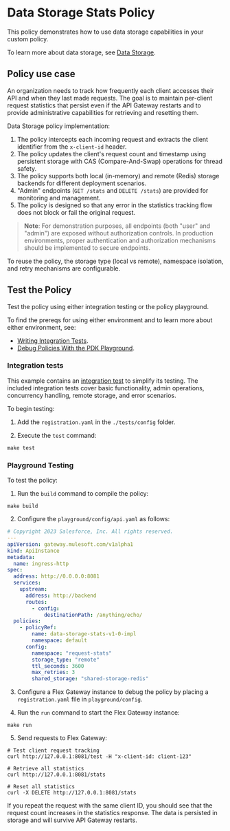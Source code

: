 # Data Storage Stats Policy

This policy demonstrates how to use data storage capabilities in your custom policy.

To learn more about data storage, see [Data Storage](https://docs.mulesoft.com/pdk/latest/policies-pdk-configure-features-data-storage).

## Policy use case

An organization needs to track how frequently each client accesses their API and when they last made requests. The goal is to maintain per-client request statistics that persist even if the API Gateway restarts and to provide administrative capabilities for retrieving and resetting them.

Data Storage policy implementation:

1. The policy intercepts each incoming request and extracts the client identifier from the `x-client-id` header.
2. The policy updates the client's request count and timestamp using persistent storage with CAS (Compare-And-Swap) operations for thread safety.
3. The policy supports both local (in-memory) and remote (Redis) storage backends for different deployment scenarios.
4. "Admin" endpoints (`GET /stats` and `DELETE /stats`) are provided for monitoring and management.
5. The policy is designed so that any error in the statistics tracking flow does not block or fail the original request.

> **Note**: For demonstration purposes, all endpoints (both "user" and "admin") are exposed without authorization controls. In production environments, proper authentication and authorization mechanisms should be implemented to secure endpoints.

To reuse the policy, the storage type (local vs remote), namespace isolation, and retry mechanisms are configurable.

## Test the Policy

Test the policy using either integration testing or the policy playground.

To find the prereqs for using either environment and to learn more about either environment, see:

* [Writing Integration Tests](https://docs.mulesoft.com/pdk/latest/policies-pdk-integration-tests).
* [Debug Policies With the PDK Playground](https://docs.mulesoft.com/pdk/latest/policies-pdk-debug-local).

### Integration tests

This example contains an [integration test](./tests/requests.rs) to simplify its testing. The included integration tests cover basic functionality, admin operations, concurrency handling, remote storage, and error scenarios.

To begin testing:

1. Add the `registration.yaml` in the `./tests/config` folder.

2. Execute the `test` command:

```shell
make test
```

### Playground Testing

To test the policy:

1. Run the `build` command to compile the policy:

```shell
make build
```

2. Configure the `playground/config/api.yaml` as follows:

```yaml
# Copyright 2023 Salesforce, Inc. All rights reserved.
---
apiVersion: gateway.mulesoft.com/v1alpha1
kind: ApiInstance
metadata:
  name: ingress-http
spec:
  address: http://0.0.0.0:8081
  services:
    upstream:
      address: http://backend
      routes:
        - config:
            destinationPath: /anything/echo/
  policies:
    - policyRef:
        name: data-storage-stats-v1-0-impl
        namespace: default
      config:
        namespace: "request-stats"
        storage_type: "remote"
        ttl_seconds: 3600
        max_retries: 3
        shared_storage: "shared-storage-redis"
```

3. Configure a Flex Gateway instance to debug the policy by placing a `registration.yaml` file in `playground/config`.

4. Run the `run` command to start the Flex Gateway instance:

```shell
make run
```

5. Send requests to Flex Gateway:

```shell
# Test client request tracking
curl http://127.0.0.1:8081/test -H "x-client-id: client-123"

# Retrieve all statistics
curl http://127.0.0.1:8081/stats

# Reset all statistics
curl -X DELETE http://127.0.0.1:8081/stats
```

If you repeat the request with the same client ID, you should see that the request count increases in the statistics response. The data is persisted in storage and will survive API Gateway restarts.
